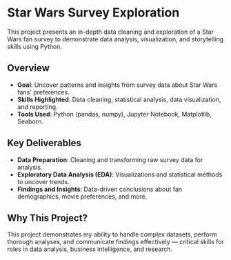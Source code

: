 # Star Wars Survey Exploration

This project presents an in-depth data cleaning and exploration of a Star Wars fan survey to demonstrate data analysis, visualization, and storytelling skills using Python.

## Overview

- **Goal**: Uncover patterns and insights from survey data about Star Wars fans' preferences.
- **Skills Highlighted**: Data cleaning, statistical analysis, data visualization, and reporting.
- **Tools Used**: Python (pandas, numpy), Jupyter Notebook, Matplotlib, Seaborn.

## Key Deliverables

- **Data Preparation**: Cleaning and transforming raw survey data for analysis.
- **Exploratory Data Analysis (EDA)**: Visualizations and statistical methods to uncover trends.
- **Findings and Insights**: Data-driven conclusions about fan demographics, movie preferences, and more.

## Why This Project?

This project demonstrates my ability to handle complex datasets, perform thorough analyses, and communicate findings effectively — critical skills for roles in data analysis, business intelligence, and research.


